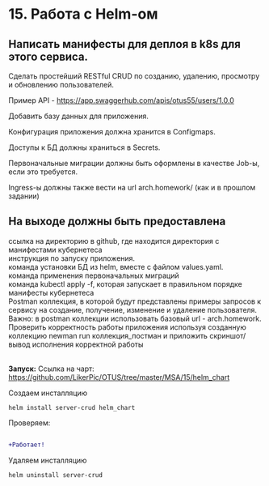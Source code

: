 # 15. Работа с Helm-ом

## Написать манифесты для деплоя в k8s для этого сервиса.

Сделать простейший RESTful CRUD по созданию, удалению, просмотру и обновлению пользователей.

Пример API - https://app.swaggerhub.com/apis/otus55/users/1.0.0

Добавить базу данных для приложения.

Конфигурация приложения должна хранится в Configmaps.

Доступы к БД должны храниться в Secrets.

Первоначальные миграции должны быть оформлены в качестве Job-ы, если это требуется.

Ingress-ы должны также вести на url arch.homework/ (как и в прошлом задании)





## На выходе должны быть предоставлена

ссылка на директорию в github, где находится директория с манифестами кубернетеса<BR>
инструкция по запуску приложения.<BR>
команда установки БД из helm, вместе с файлом values.yaml.<BR>
команда применения первоначальных миграций<BR>
команда kubectl apply -f, которая запускает в правильном порядке манифесты кубернетеса<BR>
Postman коллекция, в которой будут представлены примеры запросов к сервису на создание, получение, изменение и удаление пользователя. Важно: в postman коллекции использовать базовый url - arch.homework.<BR>
Проверить корректность работы приложения используя созданную коллекцию newman run коллекция_постман и приложить скриншот/вывод исполнения корректной работы<BR>
<BR>

**Запуск:**
Ссылка на чарт: https://github.com/LikerPic/OTUS/tree/master/MSA/15/helm_chart<BR>

Создаем инсталляцию
```console
helm install server-crud helm_chart
```


Проверяем:
```console

```

```diff
+Работает!
```

Удаляем инсталляцию
```console
helm uninstall server-crud
```




